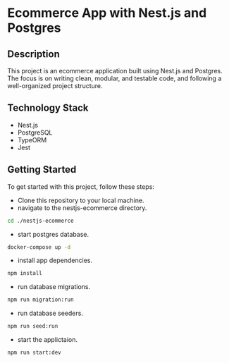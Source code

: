 # Ecommerce App with Nest.js and Postgres

## Description
This project is an ecommerce application built using Nest.js and Postgres. The focus is on writing clean, modular, and testable code, and following a well-organized project structure.

## Technology Stack

- Nest.js
- PostgreSQL
- TypeORM
- Jest

## Getting Started

To get started with this project, follow these steps:

- Clone this repository to your local machine.
- navigate to the nestjs-ecommerce directory.

```bash 
cd ./nestjs-ecommerce
```
- start postgres database.

```bash
docker-compose up -d
```

- install app dependencies.

```bash
npm install
```

- run database migrations.

```bash
npm run migration:run
```

- run database seeders.

```bash
npm run seed:run
```

- start the applictaion.

```bash
npm run start:dev
```

